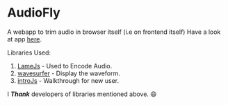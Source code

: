 # AudioFly
A webapp to trim audio in browser itself (i.e on frontend itself) Have a look at app [here](https://arpitanath.github.io).

Libraries Used:
1. [LameJs](https://github.com/zhuker/lamejs) - Used to Encode Audio.
2. [wavesurfer](https://wavesurfer-js.org/) - Display the waveform.
3. [introJs](https://introjs.com/) - Walkthrough for new user.

I ***Thank*** developers of libraries mentioned above. :smile:

<!--Encourage me with a star if you found this project helpful.-->
